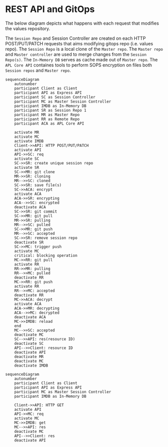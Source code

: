 # REST API and GitOps

The below diagram depicts what happens with each request that modifies the values repository.

The `Session Repo` and Session Controller are created on each HTTP POST/PUT/PATCH requests that aims modifying gitops repo (i.e. values repo). The `Session Repo` is a local clone of the `Master repo`. The `Master repo` and `Master controller` are used to merge changes from the `Session Repo(s)`. The `In-Memory DB` serves as cache made out of `Master repo`. The `APL Core API` containes tools to perform SOPS encryption on files both `Session repos` and `Master repo`.

```mermaid
sequenceDiagram
    autonumber
    participant Client as Client
    participant API as Express API
    participant SC as Session Controller
    participant MC as Master Session Controller
    participant IMDB as In-Memory DB
    participant SR as Session Repo 1
    participant MR as Master Repo
    participant RR as Remote Repo
    participant ACA as APL Core API

    activate MR
    activate MC
    activate IMDB
    Client->>API: HTTP POST/PUT/PATCH
    activate API
    API->>SC: req
    activate SC
    SC->>SR: create unique session repo
    activate SR
    SC->>MR: git clone
    MR->>SR: cloning
    MR-->>SC: cloned
    SC->>SR: save file(s)
    SC->>ACA: encrypt
    activate ACA
    ACA->>SR: encrypting
    ACA-->>SC: encrypted
    deactivate ACA
    SC->>SR: git commit
    SC->>MR: git pull
    MR->>SR: pulling
    MR-->>SC: pulled
    SC->>MR: git push
    MR-->>SC: accepted
    SC->>SR: remove session repo
    deactivate SR
    SC->>MC: trigger push
    activate MC
    critical: blocking operation
    MC->>RR: git pull
    activate RR
    RR->>MR: pulling
    RR-->>MC: pulled
    deactivate RR
    MC->>RR: git push
    activate RR
    RR-->>MC: accepted
    deactivate RR
    MC->>ACA: decrypt
    activate ACA
    ACA->>MR: decrypting
    ACA-->>MC: decrypted
    deactivate ACA
    MC->>IMDB: reload
    end
    MC-->>SC: accepted
    deactivate MC
    SC-->>API: res(resource ID)
    deactivate SC
    API-->>Client: resource ID
    deactivate API
    deactivate MR
    deactivate MC
    deactivate IMDB
```

```mermaid
sequenceDiagram
    autonumber
    participant Client as Client
    participant API as Express API
    participant MC as Master Session Controller
    participant IMDB as In-Memory DB

    Client->>API: HTTP GET
    activate API
    API->>MC: req
    activate MC
    MC->>IMDB: get
    MC-->>API: res
    deactivate MC
    API-->>Client: res
    deactivate API
```
